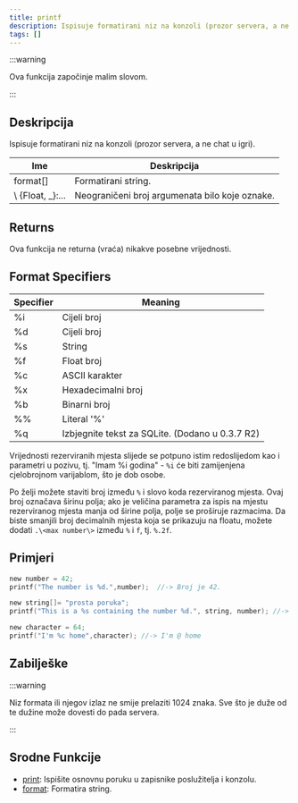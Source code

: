 ```yaml
---
title: printf
description: Ispisuje formatirani niz na konzoli (prozor servera, a ne chat u igri).
tags: []
---
```


:::warning

Ova funkcija započinje malim slovom.

:::

## Deskripcija

Ispisuje formatirani niz na konzoli (prozor servera, a ne chat u igri).

| Ime            | Deskripcija                                    |
| -------------- | ---------------------------------------------- |
| format[]       | Formatirani string.                            |
\ \{Float, _}:... | Neograničeni broj argumenata bilo koje oznake. |

## Returns

Ova funkcija ne returna (vraća) nikakve posebne vrijednosti.

## Format Specifiers

| Specifier | Meaning                                         |
| --------- | ----------------------------------------------- |
| %i        | Cijeli broj                                     |
| %d        | Cijeli broj                                     |
| %s        | String                                          |
| %f        | Float broj                                      |
| %c        | ASCII karakter                                  |
| %x        | Hexadecimalni broj                              |
| %b        | Binarni broj                                    |
| %%        | Literal '%'                                     |
| %q        | Izbjegnite tekst za SQLite. (Dodano u 0.3.7 R2) |

Vrijednosti rezerviranih mjesta slijede se potpuno istim redoslijedom kao i parametri u pozivu, tj. "Imam %i godina" - `%i` će biti zamijenjena cjelobrojnom varijablom, što je dob osobe.

Po želji možete staviti broj između `%` i slovo koda rezerviranog mjesta. Ovaj broj označava širinu polja; ako je veličina parametra za ispis na mjestu rezerviranog mjesta manja od širine polja, polje se proširuje razmacima. Da biste smanjili broj decimalnih mjesta koja se prikazuju na floatu, možete dodati `.\<max number\>` između `%` i `f`, tj. `%.2f`.

## Primjeri

```c
new number = 42;
printf("The number is %d.",number);  //-> Broj je 42.

new string[]= "prosta poruka";
printf("This is a %s containing the number %d.", string, number); //-> Ovo je prosta poruka koja sadrži broj 42.

new character = 64;
printf("I'm %c home",character); //-> I'm @ home
```

## Zabilješke

:::warning

Niz formata ili njegov izlaz ne smije prelaziti 1024 znaka. Sve što je duže od te dužine može dovesti do pada servera.

:::

## Srodne Funkcije

- [print](./print): Ispišite osnovnu poruku u zapisnike poslužitelja i konzolu.
- [format](./format): Formatira string.
